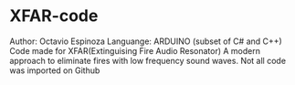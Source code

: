 # XFAR-code
Author: Octavio Espinoza
Languange: ARDUINO (subset of C# and C++)
Code made for XFAR(Extinguising Fire Audio Resonator) A modern approach to eliminate fires with low frequency sound waves.
Not all code was imported on Github 
